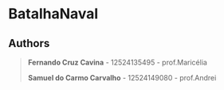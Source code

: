 # BatalhaNaval

## Authors

> **Fernando Cruz Cavina** - 12524135495 - prof.Maricélia
>
> **Samuel do Carmo Carvalho** - 12524149080 - prof.Andrei